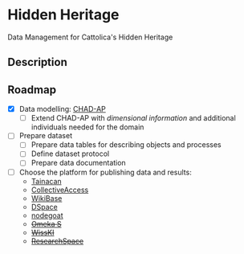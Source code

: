 # Hidden Heritage

Data Management for Cattolica's Hidden Heritage

## Description



## Roadmap

- [x] Data modelling: [CHAD-AP](https://w3id.org/dharc/ontology/chad-ap)
    - [ ] Extend CHAD-AP with _dimensional information_ and additional individuals needed for the domain
- [ ] Prepare dataset
    - [ ] Prepare data tables for describing objects and processes
    - [ ] Define dataset protocol
    - [ ] Prepare data documentation
- [ ] Choose the platform for publishing data and results:
    - [Tainacan](https://wordpress.org/plugins/tainacan/)
    - [CollectiveAccess](https://www.collectiveaccess.org/)
    - [WikiBase](https://wikiba.se/)
    - [DSpace](https://dspace.org/)
    - [nodegoat](https://github.com/nodegoat/nodegoat)
    - ~~[Omeka S](https://omeka.org/s/)~~
    - ~~[WissKI](https://wiss-ki.eu/)~~
    - ~~[ResearchSpace](https://researchspace.org/)~~